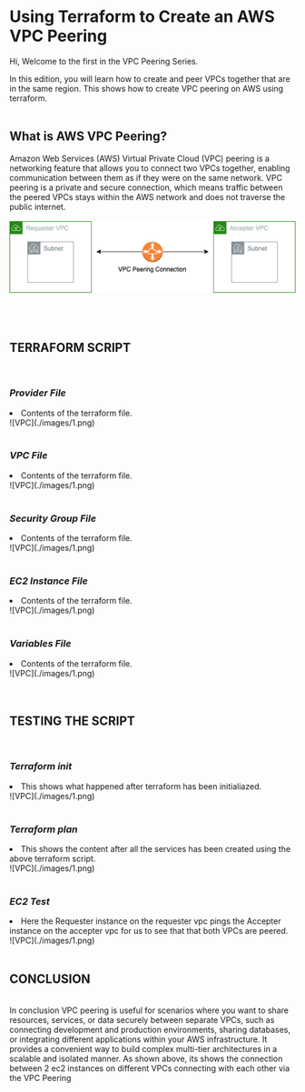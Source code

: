 # **Using Terraform to Create an AWS VPC Peering**

Hi, Welcome to the first in the VPC Peering Series.

In this edition, you will learn how to create and peer VPCs together that are in the same region. This shows how to create VPC peering on AWS using terraform.
<br>
<br>

## __What is AWS VPC Peering?__
Amazon Web Services (AWS) Virtual Private Cloud (VPC) peering is a networking feature that allows you to connect two VPCs together, enabling communication between them as if they were on the same network. VPC peering is a private and secure connection, which means traffic between the peered VPCs stays within the AWS network and does not traverse the public internet.
<br>
<br>
![yaml file](./img/VPC.png)
<br>
<br>
<br>
<br>

## __TERRAFORM SCRIPT__
<br>

### __*Provider File*__
<li> Contents of the terraform file.
<br>
![VPC](./images/1.png)
<br>
<br>

### __*VPC File*__
<li> Contents of the terraform file.
<br>
![VPC](./images/1.png)
<br>
<br>

### __*Security Group File*__
<li> Contents of the terraform file.
<br>
![VPC](./images/1.png)
<br>
<br>

### __*EC2 Instance File*__
<li> Contents of the terraform file.
<br>
![VPC](./images/1.png)
<br>
<br>

### __*Variables File*__
<li> Contents of the terraform file.
<br>
![VPC](./images/1.png)
<br>
<br>
<br>

## __TESTING THE SCRIPT__
<br>

### __*Terraform init*__
<li> This shows what happened after terraform has been initialiazed.
<br>
![VPC](./images/1.png)
<br>
<br>

### __*Terraform plan*__
<li> This shows the content after all the services has been created using the above terraform script.
<br>
![VPC](./images/1.png)
<br>
<br>

### __*EC2 Test*__
<li> Here the Requester instance on the requester vpc pings the Accepter instance on the accepter vpc for us to see that that both VPCs are peered.
<br>
![VPC](./images/1.png)
<br>
<br>

## __CONCLUSION__
<br>
In conclusion VPC peering is useful for scenarios where you want to share resources, services, or data securely between separate VPCs, such as connecting development and production environments, sharing databases, or integrating different applications within your AWS infrastructure. It provides a convenient way to build complex multi-tier architectures in a scalable and isolated manner. As shown above, its shows the connection between 2 ec2 instances on different VPCs connecting with each other via the VPC Peering
